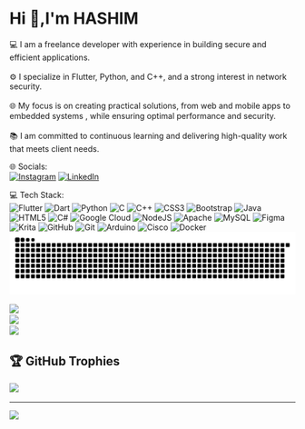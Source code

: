 # Hi 👋,I'm HASHIM
💻 I am a freelance developer with experience in building secure and efficient applications.<br><br>⚙️ I specialize in Flutter, Python, and C++, and a strong interest in network security.<br><br>🌐 My focus is on creating practical solutions, from web and mobile apps to embedded systems , while ensuring optimal performance and security.<br><br>📚 I am committed to continuous learning and delivering high-quality work that meets client needs.

🌐 Socials:<br>
[![Instagram](https://img.shields.io/badge/Instagram-%23E4405F.svg?logo=Instagram&logoColor=white)](https://instagram.com/ash_him__/profilecard/?igsh=MjVvcmNnazgweWdo) [![LinkedIn](https://img.shields.io/badge/LinkedIn-%230077B5.svg?logo=linkedin&logoColor=white)](https://www.linkedin.com/in/ashhim/) 

💻 Tech Stack:<br>
![Flutter](https://img.shields.io/badge/Flutter-%2302569B.svg?style=for-the-badge&logo=Flutter&logoColor=white) ![Dart](https://img.shields.io/badge/dart-%230175C2.svg?style=for-the-badge&logo=dart&logoColor=white) ![Python](https://img.shields.io/badge/python-3670A0?style=for-the-badge&logo=python&logoColor=ffdd54) ![C](https://img.shields.io/badge/c-%2300599C.svg?style=for-the-badge&logo=c&logoColor=white) ![C++](https://img.shields.io/badge/c++-%2300599C.svg?style=for-the-badge&logo=c%2B%2B&logoColor=white) ![CSS3](https://img.shields.io/badge/css3-%231572B6.svg?style=for-the-badge&logo=css3&logoColor=white) ![Bootstrap](https://img.shields.io/badge/bootstrap-%238511FA.svg?style=for-the-badge&logo=bootstrap&logoColor=white) ![Java](https://img.shields.io/badge/java-%23ED8B00.svg?style=for-the-badge&logo=openjdk&logoColor=white) ![HTML5](https://img.shields.io/badge/html5-%23E34F26.svg?style=for-the-badge&logo=html5&logoColor=white) ![C#](https://img.shields.io/badge/c%23-%23239120.svg?style=for-the-badge&logo=csharp&logoColor=white) ![Google Cloud](https://img.shields.io/badge/GoogleCloud-%234285F4.svg?style=for-the-badge&logo=google-cloud&logoColor=white) ![NodeJS](https://img.shields.io/badge/node.js-6DA55F?style=for-the-badge&logo=node.js&logoColor=white) ![Apache](https://img.shields.io/badge/apache-%23D42029.svg?style=for-the-badge&logo=apache&logoColor=white) ![MySQL](https://img.shields.io/badge/mysql-4479A1.svg?style=for-the-badge&logo=mysql&logoColor=white) ![Figma](https://img.shields.io/badge/figma-%23F24E1E.svg?style=for-the-badge&logo=figma&logoColor=white) ![Krita](https://img.shields.io/badge/Krita-203759?style=for-the-badge&logo=krita&logoColor=EEF37B) ![GitHub](https://img.shields.io/badge/github-%23121011.svg?style=for-the-badge&logo=github&logoColor=white) ![Git](https://img.shields.io/badge/git-%23F05033.svg?style=for-the-badge&logo=git&logoColor=white) ![Arduino](https://img.shields.io/badge/-Arduino-00979D?style=for-the-badge&logo=Arduino&logoColor=white) ![Cisco](https://img.shields.io/badge/cisco-%23049fd9.svg?style=for-the-badge&logo=cisco&logoColor=black) ![Docker](https://img.shields.io/badge/docker-%230db7ed.svg?style=for-the-badge&logo=docker&logoColor=white)
<br clear="both">
<img src="https://raw.githubusercontent.com/ashhim/ashhim/output/snake.svg" alt="Snake animation" />

![](https://github-readme-stats.vercel.app/api?username=ashhim&theme=transparent&hide_border=true&include_all_commits=false&count_private=false)<br/>
![](https://github-readme-streak-stats.herokuapp.com/?user=ashhim&theme=transparent&hide_border=true)<br/>
![](https://github-readme-stats.vercel.app/api/top-langs/?username=ashhim&theme=transparent&hide_border=true&include_all_commits=false&count_private=false&layout=compact)

## 🏆 GitHub Trophies
![](https://github-profile-trophy.vercel.app/?username=ashhim&theme=blue_navy&no-frame=true&no-bg=true&margin-w=4)

---
[![](https://visitcount.itsvg.in/api?id=ashhim&icon=0&color=0)](https://visitcount.itsvg.in)


